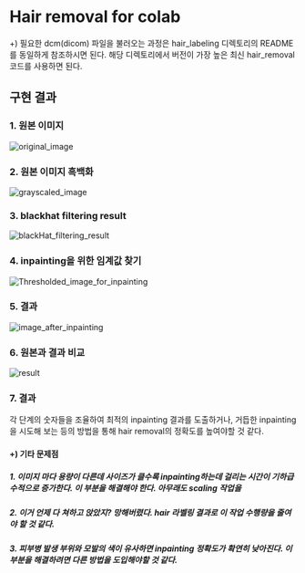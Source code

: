 # Hair removal for colab

+) 필요한 dcm(dicom) 파일을 불러오는 과정은 hair_labeling 디렉토리의 README를 동일하게 참조하시면 된다.
해당 디렉토리에서 버전이 가장 높은 최신 hair_removal 코드를 사용하면 된다.

## 구현 결과

### 1. 원본 이미지
![original_image](https://user-images.githubusercontent.com/39727494/87151481-e2206400-c2ee-11ea-8cdf-b5e34ca89d6e.png)

### 2. 원본 이미지 흑백화
![grayscaled_image](https://user-images.githubusercontent.com/39727494/87151479-e187cd80-c2ee-11ea-9b41-cb18b03f458d.png)

### 3. blackhat filtering result
![blackHat_filtering_result](https://user-images.githubusercontent.com/39727494/87151478-e0ef3700-c2ee-11ea-9af1-5928f4109c31.png)

### 4. inpainting을 위한 임계값 찾기
![Thresholded_image_for_inpainting](https://user-images.githubusercontent.com/39727494/87151476-e0ef3700-c2ee-11ea-9967-42fa11530a93.png)

### 5. 결과
![image_after_inpainting](https://user-images.githubusercontent.com/39727494/87151474-e056a080-c2ee-11ea-9e03-da6e263a2ab9.png)

### 6. 원본과 결과 비교
![result](https://user-images.githubusercontent.com/39727494/87151472-df257380-c2ee-11ea-8901-487a5e89dfe2.png)

### 7. 결과
각 단계의 숫자들을 조율하여 최적의 inpainting 결과를 도출하거나, 거듭한 inpainting을 시도해 보는 등의 방법을 통해 hair removal의 정확도를 높여야할 것 같다.

#### +) 기타 문제점
##### 1. 이미지 마다 용량이 다른데 사이즈가 클수록 inpainting하는데 걸리는 시간이 기하급수적으로 증가한다. 이 부분을 해결해야 한다. 아무래도 scaling 작업을 
##### 2. 이거 언제 다 쳐하고 앉았지? 망해버렸다. hair 라벨링 결과로 이 작업 수행량을 줄여야 할 것 같다.
##### 3. 피부병 발생 부위와 모발의 색이 유사하면 inpainting 정확도가 확연히 낮아진다. 이 부분을 해결하려면 다른 방법을 도입해야할 것 같다.


